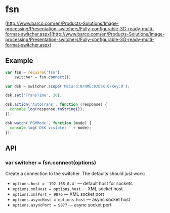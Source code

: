 # fsn

[http://www.barco.com/en/Products-Solutions/Image-processing/Presentation-switchers/Fully-configurable-3G-ready-multi-format-switcher.aspx](http://www.barco.com/en/Products-Solutions/Image-processing/Presentation-switchers/Fully-configurable-3G-ready-multi-format-switcher.aspx)

## Example

```js
var fsn = require('fsn'),
    switcher = fsn.connect();

var dsk = switcher.scope('MECard:0/HME:0/DSK:0/Key:0');

dsk.set('TransTime', 30);

dsk.action('AutoTrans', function (response) {
  console.log(response.toString());
});

dsk.watch('PGMMode', function (mode) {
  console.log('DSK visible: ' + mode);
});
```

## API

### var switcher = fsn.connect(options)

Create a connection to the switcher. The defaults should just work:

* `options.host = '192.168.0.4'` — default host for sockets
* `options.xmlHost = options.host` — XML socket host
* `options.xmlPort = 9876` — XML socket port
* `options.asyncHost = options.host` — async socket host
* `options.asyncPort = 9877` — async socket port
